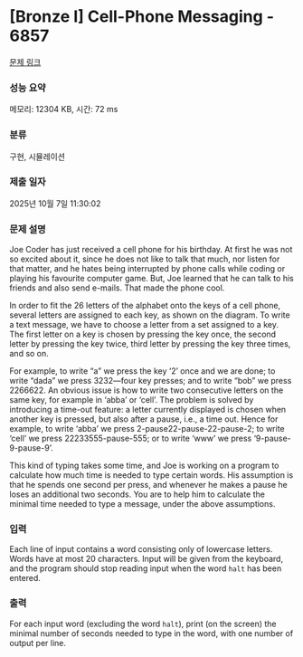 # [Bronze I] Cell-Phone Messaging - 6857 

[문제 링크](https://www.acmicpc.net/problem/6857) 

### 성능 요약

메모리: 12304 KB, 시간: 72 ms

### 분류

구현, 시뮬레이션

### 제출 일자

2025년 10월 7일 11:30:02

### 문제 설명

<p>Joe Coder has just received a cell phone for his birthday. At first he was not so excited about it, since he does not like to talk that much, nor listen for that matter, and he hates being interrupted by phone calls while coding or playing his favourite computer game. But, Joe learned that he can talk to his friends and also send e-mails. That made the phone cool.</p>

<p>In order to fit the 26 letters of the alphabet onto the keys of a cell phone, several letters are assigned to each key, as shown on the diagram. To write a text message, we have to choose a letter from a set assigned to a key. The first letter on a key is chosen by pressing the key once, the second letter by pressing the key twice, third letter by pressing the key three times, and so on.</p>

<p>For example, to write “a” we press the key ‘2’ once and we are done; to write “dada” we press 3232—four key presses; and to write “bob” we press 2266622. An obvious issue is how to write two consecutive letters on the same key, for example in ‘abba’ or ‘cell’. The problem is solved by introducing a time-out feature: a letter currently displayed is chosen when another key is pressed, but also after a pause, i.e., a time out. Hence for example, to write ‘abba’ we press 2-pause22-pause-22-pause-2; to write ‘cell’ we press 22233555-pause-555; or to write ‘www’ we press ‘9-pause-9-pause-9’.</p>

<p>This kind of typing takes some time, and Joe is working on a program to calculate how much time is needed to type certain words. His assumption is that he spends one second per press, and whenever he makes a pause he loses an additional two seconds. You are to help him to calculate the minimal time needed to type a message, under the above assumptions.</p>

### 입력 

 <p>Each line of input contains a word consisting only of lowercase letters. Words have at most 20 characters. Input will be given from the keyboard, and the program should stop reading input when the word <code>halt</code> has been entered.</p>

### 출력 

 <p>For each input word (excluding the word <code>halt</code>), print (on the screen) the minimal number of seconds needed to type in the word, with one number of output per line.</p>

